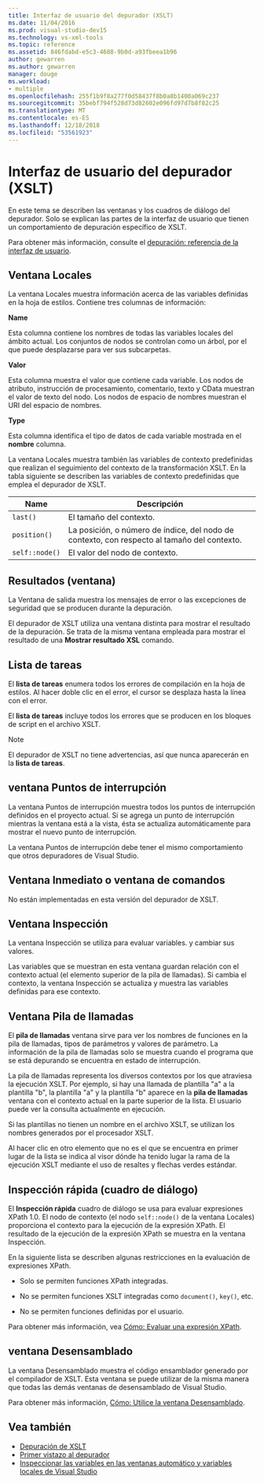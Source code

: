 ```yaml
---
title: Interfaz de usuario del depurador (XSLT)
ms.date: 11/04/2016
ms.prod: visual-studio-dev15
ms.technology: vs-xml-tools
ms.topic: reference
ms.assetid: 846fdabd-e5c3-4688-9b0d-a93fbeea1b96
author: gewarren
ms.author: gewarren
manager: douge
ms.workload:
- multiple
ms.openlocfilehash: 255f1b9f8a277f0d58437f8b0a8b1400a069c237
ms.sourcegitcommit: 35bebf794f528d73d82602e096fd97d7b8f82c25
ms.translationtype: MT
ms.contentlocale: es-ES
ms.lasthandoff: 12/18/2018
ms.locfileid: "53561923"
---
```

# <a name="debugger-user-interface-xslt"></a>Interfaz de usuario del depurador (XSLT)

En este tema se describen las ventanas y los cuadros de diálogo del depurador. Solo se explican las partes de la interfaz de usuario que tienen un comportamiento de depuración específico de XSLT.

Para obtener más información, consulte el [depuración: referencia de la interfaz de usuario](../debugger/debugging-user-interface-reference.md).

## <a name="locals-window"></a>Ventana Locales
 La ventana Locales muestra información acerca de las variables definidas en la hoja de estilos. Contiene tres columnas de información:

 **Name**

 Esta columna contiene los nombres de todas las variables locales del ámbito actual. Los conjuntos de nodos se controlan como un árbol, por el que puede desplazarse para ver sus subcarpetas.

 **Valor**

 Esta columna muestra el valor que contiene cada variable. Los nodos de atributo, instrucción de procesamiento, comentario, texto y CData muestran el valor de texto del nodo. Los nodos de espacio de nombres muestran el URI del espacio de nombres.

 **Type**

 Esta columna identifica el tipo de datos de cada variable mostrada en el **nombre** columna.

 La ventana Locales muestra también las variables de contexto predefinidas que realizan el seguimiento del contexto de la transformación XSLT. En la tabla siguiente se describen las variables de contexto predefinidas que emplea el depurador de XSLT.

|Name|Descripción|
|-|-----------------|
|`last()`|El tamaño del contexto.|
|`position()`|La posición, o número de índice, del nodo de contexto, con respecto al tamaño del contexto.|
|`self::node()`|El valor del nodo de contexto.|

## <a name="output-window"></a>Resultados (ventana)
 La Ventana de salida muestra los mensajes de error o las excepciones de seguridad que se producen durante la depuración.

 El depurador de XSLT utiliza una ventana distinta para mostrar el resultado de la depuración. Se trata de la misma ventana empleada para mostrar el resultado de una **Mostrar resultado XSL** comando.

## <a name="task-list"></a>Lista de tareas
 El **lista de tareas** enumera todos los errores de compilación en la hoja de estilos. Al hacer doble clic en el error, el cursor se desplaza hasta la línea con el error.

 El **lista de tareas** incluye todos los errores que se producen en los bloques de script en el archivo XSLT.

> [!NOTE]
> El depurador de XSLT no tiene advertencias, así que nunca aparecerán en la **lista de tareas**.

## <a name="breakpoints-window"></a>ventana Puntos de interrupción
 La ventana Puntos de interrupción muestra todos los puntos de interrupción definidos en el proyecto actual. Si se agrega un punto de interrupción mientras la ventana está a la vista, ésta se actualiza automáticamente para mostrar el nuevo punto de interrupción.

 La ventana Puntos de interrupción debe tener el mismo comportamiento que otros depuradores de Visual Studio.

## <a name="command-windowimmediate-window"></a>Ventana Inmediato o ventana de comandos
 No están implementadas en esta versión del depurador de XSLT.

## <a name="watch-window"></a>Ventana Inspección
 La ventana Inspección se utiliza para evaluar variables. y cambiar sus valores.

 Las variables que se muestran en esta ventana guardan relación con el contexto actual (el elemento superior de la pila de llamadas). Si cambia el contexto, la ventana Inspección se actualiza y muestra las variables definidas para ese contexto.

## <a name="call-stack-window"></a>Ventana Pila de llamadas
 El **pila de llamadas** ventana sirve para ver los nombres de funciones en la pila de llamadas, tipos de parámetros y valores de parámetro. La información de la pila de llamadas solo se muestra cuando el programa que se está depurando se encuentra en estado de interrupción.

 La pila de llamadas representa los diversos contextos por los que atraviesa la ejecución XSLT. Por ejemplo, si hay una llamada de plantilla "a" a la plantilla "b", la plantilla "a" y la plantilla "b" aparece en la **pila de llamadas** ventana con el contexto actual en la parte superior de la lista. El usuario puede ver la consulta actualmente en ejecución.

 Si las plantillas no tienen un nombre en el archivo XSLT, se utilizan los nombres generados por el procesador XSLT.

 Al hacer clic en otro elemento que no es el que se encuentra en primer lugar de la lista se indica al visor dónde ha tenido lugar la rama de la ejecución XSLT mediante el uso de resaltes y flechas verdes estándar.

## <a name="quickwatch-dialog-box"></a>Inspección rápida (cuadro de diálogo)
 El **Inspección rápida** cuadro de diálogo se usa para evaluar expresiones XPath 1.0. El nodo de contexto (el nodo `self::node()` de la ventana Locales) proporciona el contexto para la ejecución de la expresión XPath. El resultado de la ejecución de la expresión XPath se muestra en la ventana Inspección.

 En la siguiente lista se describen algunas restricciones en la evaluación de expresiones XPath.

-   Solo se permiten funciones XPath integradas.

-   No se permiten funciones XSLT integradas como `document()`, `key()`, etc.

-   No se permiten funciones definidas por el usuario.

Para obtener más información, vea [Cómo: Evaluar una expresión XPath](../xml-tools/how-to-evaluate-an-xpath-expression.md).

## <a name="disassembly-window"></a>ventana Desensamblado
 La ventana Desensamblado muestra el código ensamblador generado por el compilador de XSLT. Esta ventana se puede utilizar de la misma manera que todas las demás ventanas de desensamblado de Visual Studio.

 Para obtener más información, [Cómo: Utilice la ventana Desensamblado](../debugger/how-to-use-the-disassembly-window.md).

## <a name="see-also"></a>Vea también

- [Depuración de XSLT](../xml-tools/debugging-xslt.md)
- [Primer vistazo al depurador](../debugger/debugger-feature-tour.md)   
- [Inspeccionar las variables en las ventanas automático y variables locales de Visual Studio](../debugger/autos-and-locals-windows.md)